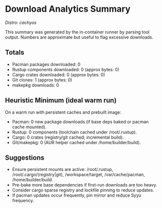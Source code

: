 # Download Analytics Summary

_Distro: cachyos_

This summary was generated by the in-container runner by parsing tool output.
Numbers are approximate but useful to flag excessive downloads.

## Totals
- Pacman packages downloaded: 0
- Rustup components downloaded: 0 (approx bytes: 0)
- Cargo crates downloaded: 0 (approx bytes: 0)
- Git clones: 1 (approx bytes: 0)
- makepkg downloads: 0

## Heuristic Minimum (ideal warm run)
On a warm run with persistent caches and prebuilt image:
- Pacman: 0 new package downloads (if base deps baked or pacman cache mounted).
- Rustup: 0 components (toolchain cached under /root/.rustup).
- Cargo: 0 crates (registry/git cached; incremental build).
- Git/makepkg: 0 (AUR helper cached under /home/builder/build).

## Suggestions
- Ensure persistent mounts are active: /root/.rustup, /root/.cargo/(registry|git), /workspace/target, /var/cache/pacman, /home/builder/build.
- Pre-bake more base dependencies if first-run downloads are too heavy.
- Consider cargo sparse registry and lockfile pinning to reduce updates.
- If pacman updates occur frequently, pin mirror and reduce Syyu frequency.

